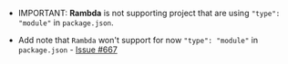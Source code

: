 - IMPORTANT: **Rambda** is not supporting project that are using `"type": "module"` in `package.json`.

- Add note that `Rambda` won't support for now `"type": "module"` in `package.json` - [Issue #667](https://github.com/selfrefactor/rambda/issues/657)
